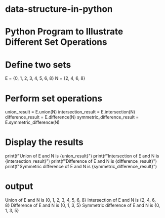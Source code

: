 # data-structure-in-python
# Python Program to Illustrate Different Set Operations

# Define two sets
E = {0, 1, 2, 3, 4, 5, 6, 8}
N = {2, 4, 6, 8}

# Perform set operations
union_result = E.union(N)
intersection_result = E.intersection(N)
difference_result = E.difference(N)
symmetric_difference_result = E.symmetric_difference(N)

# Display the results
print(f"Union of E and N is {union_result}")
print(f"Intersection of E and N is {intersection_result}")
print(f"Difference of E and N is {difference_result}")
print(f"Symmetric difference of E and N is {symmetric_difference_result}")

# output
Union of E and N is {0, 1, 2, 3, 4, 5, 6, 8}
Intersection of E and N is {2, 4, 6, 8}
Difference of E and N is {0, 1, 3, 5}
Symmetric difference of E and N is {0, 1, 3, 5}
